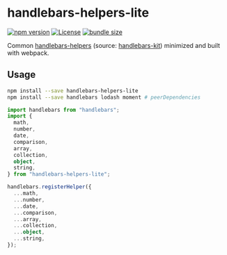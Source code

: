 # handlebars-helpers-lite

[![npm version](https://img.shields.io/npm/v/handlebars-helpers-lite.svg)](https://www.npmjs.com/package/handlebars-helpers-lite)
[![License](http://img.shields.io/:license-mit-blue.svg)](https://github.com/epilot-dev/handlebars-helpers-lite/blob/main/LICENSE)
[![bundle size](https://img.shields.io/bundlephobia/minzip/handlebars-helpers-lite?label=gzip%20bundle)](https://bundlephobia.com/package/handlebars-helpers-lite)

Common [handlebars-helpers](https://github.com/helpers/handlebars-helpers) (source: [handlebars-kit](https://github.com/oneflow/handlebars-kit)) minimized and built with webpack.

## Usage

```sh
npm install --save handlebars-helpers-lite
npm install --save handlebars lodash moment # peerDependencies
```

```typescript
import handlebars from "handlebars";
import {
  math,
  number,
  date,
  comparison,
  array,
  collection,
  object,
  string,
} from "handlebars-helpers-lite";

handlebars.registerHelper({
  ...math,
  ...number,
  ...date,
  ...comparison,
  ...array,
  ...collection,
  ...object,
  ...string,
});
```
